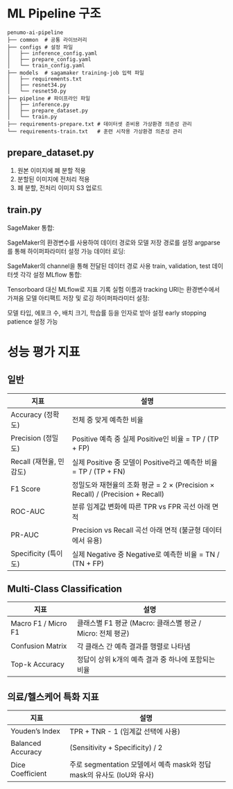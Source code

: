 # ML Pipeline 구조

```
penumo-ai-pipeline
├── common  # 공통 라이브러리
├── configs # 설정 파일
│   ├── inference_config.yaml
│   ├── prepare_config.yaml
│   └── train_config.yaml
├── models  # sagamaker training-job 입력 파일
│   ├── requirements.txt
│   ├── resnet34.py
│   └── resnet50.py
├── pipeline # 파이프라인 파일
│   ├── inference.py
│   ├── prepare_dataset.py
│   └── train.py
├── requirements-prepare.txt # 데이터셋 준비용 가상환경 의존성 관리
└── requirements-train.txt   # 훈련 시작용 가상환경 의존성 관리
```

## prepare_dataset.py

1. 원본 이미지에 폐 분할 적용
2. 분할된 이미지에 전처리 적용
3. 폐 분할, 전처리 이미지 S3 업로드

## train.py

SageMaker 통합:

SageMaker의 환경변수를 사용하여 데이터 경로와 모델 저장 경로를 설정
argparse를 통해 하이퍼파라미터 설정 가능
데이터 로딩:

SageMaker의 channel을 통해 전달된 데이터 경로 사용
train, validation, test 데이터셋 각각 설정
MLflow 통합:

Tensorboard 대신 MLflow로 지표 기록
실험 이름과 tracking URI는 환경변수에서 가져옴
모델 아티팩트 저장 및 로깅
하이퍼파라미터 설정:

모델 타입, 에포크 수, 배치 크기, 학습률 등을 인자로 받아 설정
early stopping patience 설정 가능

# 성능 평가 지표

## 일반

|지표|설명|
|---|---|
|Accuracy (정확도)|전체 중 맞게 예측한 비율|
|Precision (정밀도)|Positive 예측 중 실제 Positive인 비율 = TP / (TP + FP)|
|Recall (재현율, 민감도)|실제 Positive 중 모델이 Positive라고 예측한 비율 = TP / (TP + FN)|
|F1 Score|정밀도와 재현율의 조화 평균 = 2 × (Precision × Recall) / (Precision + Recall)|
|ROC-AUC|분류 임계값 변화에 따른 TPR vs FPR 곡선 아래 면적|
|PR-AUC|Precision vs Recall 곡선 아래 면적 (불균형 데이터에서 유용)|
|Specificity (특이도)|실제 Negative 중 Negative로 예측한 비율 = TN / (TN + FP)|

## Multi-Class Classification

|지표|설명|
|---|---|
|Macro F1 / Micro F1|클래스별 F1 평균 (Macro: 클래스별 평균 / Micro: 전체 평균)|
|Confusion Matrix|각 클래스 간 예측 결과를 행렬로 나타냄|
|Top-k Accuracy|정답이 상위 k개의 예측 결과 중 하나에 포함되는 비율|

## 의료/헬스케어 특화 지표
|지표|설명|
|---|---|
|Youden’s Index|TPR + TNR - 1 (임계값 선택에 사용)|
|Balanced Accuracy|(Sensitivity + Specificity) / 2|
|Dice Coefficient|주로 segmentation 모델에서 예측 mask와 정답 mask의 유사도 (IoU와 유사)|
